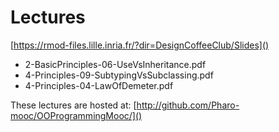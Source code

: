 # Lectures

[https://rmod-files.lille.inria.fr/?dir=DesignCoffeeClub/Slides]()


- 2-BasicPrinciples-06-UseVsInheritance.pdf
- 4-Principles-09-SubtypingVsSubclassing.pdf
- 4-Principles-04-LawOfDemeter.pdf






These lectures are hosted at: 
	[http://github.com/Pharo-mooc/OOProgrammingMooc/]()
